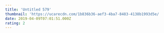 ```yaml
---
title: 'Untitled 579'
thumbnail: 'https://ucarecdn.com/1b836b36-aef3-4ba7-8483-4138b1993d5e/'
date: 2019-04-09T07:01:51.000Z
rating: 2
---
```

